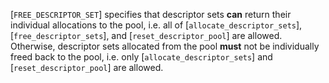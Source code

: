 [`FREE_DESCRIPTOR_SET`] specifies that
descriptor sets  **can**  return their individual allocations to the pool,
i.e. all of [`allocate_descriptor_sets`], [`free_descriptor_sets`],
and [`reset_descriptor_pool`] are allowed.
Otherwise, descriptor sets allocated from the pool  **must**  not be
individually freed back to the pool, i.e. only
[`allocate_descriptor_sets`] and [`reset_descriptor_pool`] are
allowed.